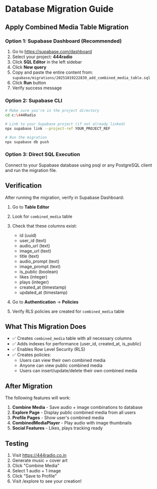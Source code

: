 # Database Migration Guide

## Apply Combined Media Table Migration

### Option 1: Supabase Dashboard (Recommended)

1. Go to https://supabase.com/dashboard
2. Select your project: **444radio**
3. Click **SQL Editor** in the left sidebar
4. Click **New query**
5. Copy and paste the entire content from:
   `supabase/migrations/20251019222839_add_combined_media_table.sql`
6. Click **Run** button
7. Verify success message

### Option 2: Supabase CLI

```bash
# Make sure you're in the project directory
cd c:\444Radio

# Link to your Supabase project (if not already linked)
npx supabase link --project-ref YOUR_PROJECT_REF

# Run the migration
npx supabase db push
```

### Option 3: Direct SQL Execution

Connect to your Supabase database using psql or any PostgreSQL client and run the migration file.

## Verification

After running the migration, verify in Supabase Dashboard:

1. Go to **Table Editor**
2. Look for `combined_media` table
3. Check that these columns exist:
   - id (uuid)
   - user_id (text)
   - audio_url (text)
   - image_url (text)
   - title (text)
   - audio_prompt (text)
   - image_prompt (text)
   - is_public (boolean)
   - likes (integer)
   - plays (integer)
   - created_at (timestamp)
   - updated_at (timestamp)

4. Go to **Authentication** → **Policies**
5. Verify RLS policies are created for `combined_media` table

## What This Migration Does

- ✅ Creates `combined_media` table with all necessary columns
- ✅ Adds indexes for performance (user_id, created_at, is_public)
- ✅ Enables Row Level Security (RLS)
- ✅ Creates policies:
  - Users can view their own combined media
  - Anyone can view public combined media
  - Users can insert/update/delete their own combined media

## After Migration

The following features will work:

1. **Combine Media** - Save audio + image combinations to database
2. **Explore Page** - Display public combined media from all users
3. **Profile Pages** - Show user's combined media
4. **CombinedMediaPlayer** - Play audio with image thumbnails
5. **Social Features** - Likes, plays tracking ready

## Testing

1. Visit https://444radio.co.in
2. Generate music + cover art
3. Click "Combine Media"
4. Select 1 audio + 1 image
5. Click "Save to Profile"
6. Visit /explore to see your creation!
